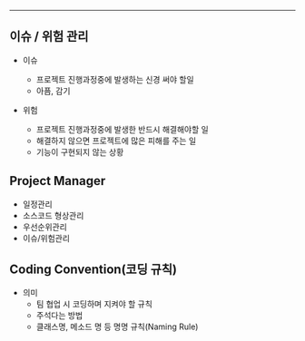 
-------------------------------------

## 이슈 / 위험 관리
  - 이슈
    * 프로젝트 진행과정중에 발생하는 신경 써야 할일
    * 아픔, 감기

  - 위험
    * 프로젝트 진행과정중에 발생한 반드시 해결해야할 일
    * 해결하지 않으면 프로젝트에 많은 피해를 주는 일
    * 기능이 구현되지 않는 상황

## Project Manager 
  - 일정관리 
  - 소스코드 형상관리
  - 우선순위관리
  - 이슈/위험관리

## Coding Convention(코딩 규칙)
  - 의미
    * 팀 협업 시 코딩하며 지켜야 할 규칙
    * 주석다는 방법
    * 클래스명, 메소드 명 등 명명 규칙(Naming Rule) 

